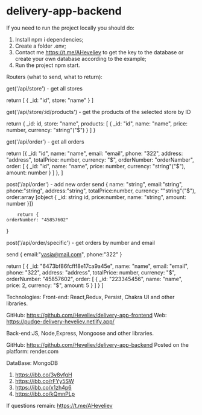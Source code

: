 # delivery-app-backend

If you need to run the project locally you should do:
1. Install npm i dependencies;
2. Create a folder .env;
3. Contact me https://t.me/AHeveliev to get the key to the database or create your own database according to the example;
4. Run the project npm start.



Routers (what to send, what to return):

get('/api/store') - get all stores

return [
    {
        _id: "id",
        store: "name"
    }
]


get('/api/store/:id/products') - get the products of the selected store by ID

return {
    _id: id,
    store: "name",
    products: [
        {
            _id: "id",
            name: "name",
            price: number,
            currency: "string"("$")
        }
    ]
}

get('/api/order') - get all orders

return [{
        _id: "id",
        name: "name",
        email: "email",
        phone: "322",
        address: "address",
        totalPrice: number,
        currency: "$",
        orderNumber: "orderNamber",
        order: [
            {
                _id: "id",
                name: "name",
                price: number,
                currency: "string"("$"),
                amount: number
            }
        ]
    },
    ]

post('/api/order') - add new order
send {
        name: "string",
        email:"string",
        phone:"string",
        address:"string",
        totalPrice:number,
        currency: ""string"("$"),
        order:array [object {
            _id: string id,
            price:number,
             name: "string",
             amount: number
        }]}

        return {
    orderNumber: "45857602"
}



post('/api/order/specific') - get orders by number and email

send {
        email:"vasia@mail.com",
        phone:"322"
}

return [
    {
        _id: "6473bf86fcfff8e17ca9a45e",
        name: "name",
        email: "email",
        phone: "322",
        address: "address",
        totalPrice: number,
        currency: "$",
        orderNumber: "45857602",
        order: [
            {
                _id: "223345456",
                name: "name",
                price: 2,
                currency: "$",
                amount: 5
            }
        ]
    }
]




Technologies: Front-end: React,Redux, Persist, Chakra UI and other libraries.

GitHub: https://github.com/Heveliev/delivery-app-frontend Web: https://pudge-delivery-heveliev.netlify.app/

Back-end:JS, Node,Express, Mongoose and other libraries.

GitHub: https://github.com/Heveliev/delivery-app-backend Рosted on the platform: render.com

DataBase: MongoDB

1. https://ibb.co/3y8vfgH
2. https://ibb.co/rFYy5SW
3. https://ibb.co/x1zh4p6
4. https://ibb.co/kQmnPLp


If questions remain: https://t.me/AHeveliev